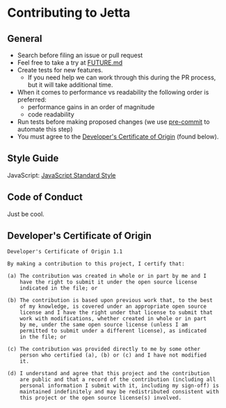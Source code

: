 # Contributing to Jetta

## General

- Search before filing an issue or pull request
- Feel free to take a try at [FUTURE.md](FUTURE.md)
- Create tests for new features.
  - If you need help we can work through this during the PR process, but it will take additional time.
- When it comes to performance vs readability the following order is preferred:
  - performance gains in an order of magnitude
  - code readability
- Run tests before making proposed changes (we use [pre-commit](https://www.npmjs.com/package/pre-commit) to automate this step)
- You must agree to the [Developer's Certificate of Origin](http://developercertificate.org) (found below).

## Style Guide

JavaScript: [JavaScript Standard Style](http://standardjs.com)

## Code of Conduct

Just be cool.

## Developer's Certificate of Origin

```text
Developer's Certificate of Origin 1.1

By making a contribution to this project, I certify that:

(a) The contribution was created in whole or in part by me and I
    have the right to submit it under the open source license
    indicated in the file; or

(b) The contribution is based upon previous work that, to the best
    of my knowledge, is covered under an appropriate open source
    license and I have the right under that license to submit that
    work with modifications, whether created in whole or in part
    by me, under the same open source license (unless I am
    permitted to submit under a different license), as indicated
    in the file; or

(c) The contribution was provided directly to me by some other
    person who certified (a), (b) or (c) and I have not modified
    it.

(d) I understand and agree that this project and the contribution
    are public and that a record of the contribution (including all
    personal information I submit with it, including my sign-off) is
    maintained indefinitely and may be redistributed consistent with
    this project or the open source license(s) involved.
```
